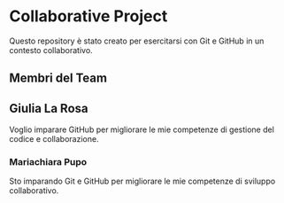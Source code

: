 # Collaborative Project
Questo repository è stato creato per esercitarsi con Git e GitHub in un contesto collaborativo.

## Membri del Team

## Giulia La Rosa
Voglio imparare GitHub per migliorare le mie competenze di gestione del codice e collaborazione.

### Mariachiara Pupo
Sto imparando Git e GitHub per migliorare le mie competenze di sviluppo collaborativo.
